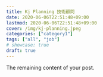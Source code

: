 ```yaml
---
title: Kj Planning 技術顧問
date: 2020-06-06T22:51:48+09:00
lastmod: 2020-06-06T22:51:48+09:00
cover: /img/kj-planning.jpeg
categories: ["category1"]
tags: ["all", "job"]
# showcase: true
draft: true
---
```



<!--more-->

The remaining content of your post.
